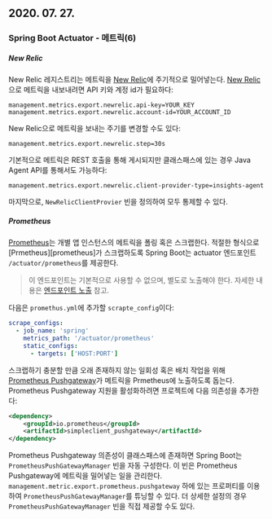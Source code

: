 ## 2020. 07. 27.

### Spring Boot Actuator - 메트릭(6)

##### New Relic

New Relic 레지스트리는 메트릭을 [New Relic][micrometer-new-relic]에 주기적으로 밀어넣는다. [New Relic][new-relic]으로 메트릭을 내보내려면 API 키와 계정 id가 필요하다:

```properties
management.metrics.export.newrelic.api-key=YOUR_KEY
management.metrics.export.newrelic.account-id=YOUR_ACCOUNT_ID
```

New Relic으로 메트릭을 보내는 주기를 변경할 수도 있다:

```properties
management.metrics.export.newrelic.step=30s
```

기본적으로 메트릭은 REST 호출을 통해 게시되지만 클래스패스에 있는 경우 Java Agent API를 통해서도 가능하다:

```properties
management.metrics.export.newrelic.client-provider-type=insights-agent
```

마지막으로, `NewRelicClientProvier` 빈을 정의하여 모두 통제할 수 있다.

##### Prometheus

[Prometheus][micrometer-promethus]는 개별 앱 인스턴스의 메트릭을 폴링 혹은 스크랩한다. 적절한 형식으로 [Prmetheus][prometheus]가 스크랩하도록 Spring Boot는 actuator 엔드포인트 `/actuator/prometheus`를 제공한다.

> 이 엔드포인트는 기본적으로 사용할 수 없으며, 별도로 노출해야 한다. 자세한 내용은 [엔드포인트 노출][exposing-endpoints] 참고.

다음은 `promethus.yml`에 추가할 `scrapte_config`이다:

```yaml
scrape_configs:
  - job_name: 'spring'
    metrics_path: '/actuator/prometheus'
    static_configs:
      - targets: ['HOST:PORT']
```

스크랩하기 충분할 만큼 오래 존재하지 않는 일회성 혹은 배치 작업을 위해 [Prometheus Pushgateway][prometheus-pushgateway]가 메트릭을 Prmetheus에 노출하도록 돕는다. Prometheus Pushgateway 지원을 활성화하려면 프로젝트에 다음 의존성을 추가한다:

```xml
<dependency>
    <groupId>io.prometheus</groupId>
    <artifactId>simpleclient_pushgateway</artifactId>
</dependency>
```

Prometheus Pushgateway 의존성이 클래스패스에 존재하면 Spring Boot는 `PrometheusPushGatewayManager` 빈을 자동 구성한다. 이 빈은 Prometheus Pushgateway에 메트릭을 밀어넣는 일을 관리한다. `management.metric.export.prometheus.pushgateway` 하에 있는 프로퍼티를 이용하여 `PrometheusPushGatewayManager`를 튜닝할 수 있다. 더 상세한 설정의 경우 `PrometheusPushGatewayManager` 빈을 직접 제공할 수도 있다.



[micrometer-new-relic]: https://micrometer.io/docs/registry/new-relic
[new-relic]: https://newrelic.com/
[micrometer-promethus]: https://micrometer.io/docs/registry/prometheus
[exposing-endpoints]: https://docs.spring.io/spring-boot/docs/2.3.2.RELEASE/reference/html/production-ready-features.html#production-ready-endpoints-exposing-endpoints
[prometheus-pushgateway]: https://github.com/prometheus/pushgateway